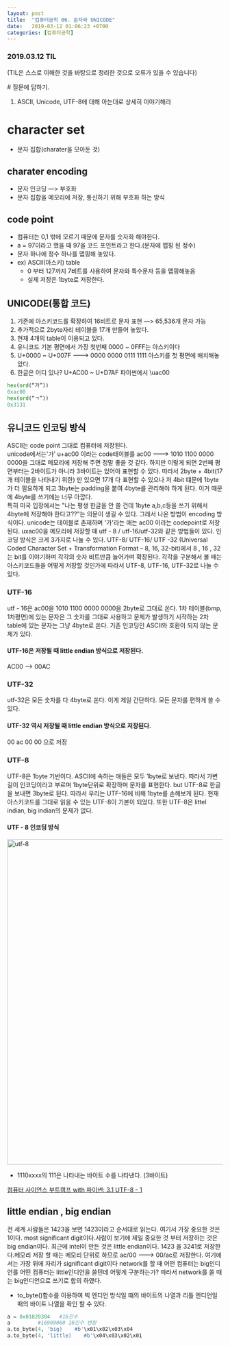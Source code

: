 ```yaml
---
layout: post
title:  "컴퓨터공학 06. 문자와 UNICODE"
date:   2019-03-12 01:06:23 +0700
categories: [컴퓨터공학]
---
```


### 2019.03.12 TIL

(TIL은 스스로 이해한 것을 바탕으로 정리한 것으로 오류가 있을 수 있습니다)

\# 질문에 답하기.  
1. ASCII, Unicode, UTF-8에 대해 아는대로 상세히 이야기해라



# character set

* 문자 집합(charater을 모아둔 것)

## charater encoding

* 문자 인코딩 —> 부호화
* 문자 집합을 메모리에 저장, 통신하기 위해 부호화 하는 방식

## code point

* 컴퓨터는 0,1 밖에 모르기 때문에 문자를 숫자화 해야한다.
* a = 97이라고 했을 때 97을 코드 포인트라고 한다.(문자에 맵핑 된 정수)
* 문자 하나에 정수 하나를 맵핑해 놓았다.
* ex) ASCII(아스키) table
    * 0 부터 127까지 7비트를 사용하여 문자와 특수문자 등을 맵핑해놓음
    * 실제 저장은 1byte로 저장한다.

## UNICODE(통합 코드)

1. 기존에 아스키코드를 확장하여 16비트로 문자 표현 —> 65,536개 문자 가능
2. 추가적으로 2byte자리 테이블을 17개 만들어 놓았다.
3. 현재 4개의 table이 이용되고 있다.
4. 유니코드 기본 평면에서 가장 첫번째 0000 ~ 0FFF는 아스키이다
5. U+0000 ~ U+007F ---> 0000 0000 0111 1111 아스키를 첫 평면에 배치해놓았다.
6. 한글은 어디 있나? U+AC00 ~ U+D7AF 파이썬에서 \uac00

```python
hex(ord(“가”))
0xac00
hex(ord(“ㄱ”))
0x3131
```

## 유니코드 인코딩 방식
ASCII는 code point 그대로 컴퓨터에 저장된다.    
unicode에서는'가' u+ac00 이라는 code테이블를 ac00 ---> 1010 1100 0000 0000을 그대로 메모리에 저장해 주면 정말 좋을 것 같다. 하지만 이렇게 되면 2번째 평면부터는 2바이트가 아니라 3바이트는 있어야 표현할 수 있다.
따라서 2byte + 4bit(17개 테이블을 나타내기 위한) 만 있으면 17개 다 표현할 수 있으나 저 4bit 떄문에 1byte가 더 필요하게 되고 3byte는 padding을 붙여 4byte를 관리해야 하게 된다. 이거 때문에 4byte를 쓰기에는 너무 아깝다.    
특히 미국 입장에서는 "나는 평생 한글을 안 쓸 건데 1byte a,b,c등을 쓰기 위해서 4byte에 저장해야 한다고??”는 의문이 생길 수 있다. 그래서 나온 방법이 encoding 방식이다.
unicode는 테이블로 존재하며 '가'라는 애는 ac00 이라는 codepoint로 저장된다. uxac00을 메모리에 저장할 때 utf - 8 / utf-16/utf-32와 같은 방법들이 있다.
인코딩 방식은 크게 3가지로 나눌 수 있다. UTF-8/ UTF-16/ UTF -32 (Universal Coded Character Set + Transformation Format – 8, 16, 32-bit)에서 8 , 16 , 32는 bit를 이야기하며 각각의 숫자 비트만큼 늘어가며 확장된다. 각각을 구분해서 볼 때는 아스키코드들을 어떻게 저장할 것인가에 따라서 UTF-8, UTF-16, UTF-32로 나눌 수 있다.

### UTF-16
utf - 16은 ac00을 1010 1100 0000 0000을 2byte로 그대로 쏜다. 1차 테이블(bmp, 1차평면)에 있는 문자은 그 숫자를 그대로 사용하고 문제가 발생하기 시작하는 2차 table에 있는 문자는 그냥 4byte로 쏜다. 기존 인코딩인 ASCII와 호환이 되지 않는 문제가 있다.
#### UTF-16은 저장될 때 little endian 방식으로 저장된다. 

AC00 —> 00AC

### UTF-32
utf-32은 모든 숫자를 다 4byte로 쏜다. 이게 제일 간단하다. 모든 문자를 편하게 쓸 수 있다.
#### UTF-32 역시 저장될 때 little endian 방식으로 저장된다. 

00 ac 00 00 으로 저장

### UTF-8
UTF-8은 1byte 기반이다. ASCII에 속하는 애들은 모두 1byte로 보낸다. 따라서 가변길이 인코딩이라고 부르며 1byte단위로 확장하며 문자를 표현한다. but UTF-8로 한글을 보내면 3byte로 된다. 따라서 우리는 UTF-16에 비해 1byte를 손해보게 된다. 현재 아스키코드를 그대로 읽을 수 있는 UTF-8이 기본이 되었다. 또한 UTF-8은 littel indian, big indian의 문제가 없다.

#### UTF - 8 인코딩 방식

<img width="759" alt="utf-8" src="https://user-images.githubusercontent.com/46436843/55696592-acf4da00-59f8-11e9-862d-793d776ba693.png">

* 1110xxxx의 111은 나타내는 바이트 수를 나타낸다. (3바이트)

[컴퓨터 사이언스 부트캠프 with 파이썬: 3.1 UTF-8 - 1](https://thebook.io/006950/ch04/03/01-01/)


## little endian , big endian

전 세계 사람들은 1423을 보면 1423이라고 순서대로 읽는다. 여기서 가장 중요한 것은 1이다. most significant digit이다.사람이 보기에 제일 중요한 것 부터 저장하는 것은 big endian이다.
최근에 intel이 만든 것은 little endian이다. 1423 을 3241로 저장한다.메모리 저장 할 때는 메모리 단위로 하므로 ac/00 ---> 00/ac로 저장한다. 여기에서는 가장 뒤에 자리가 significant digit이다
network를 할 때 어떤 컴퓨터는 big인디언를 어떤 컴퓨터는 little인디언을 쓸텐데 어떻게 구분하는가? 따라서 network를 쏠 때는 big인디언으로 쓰기로 합의 하였다.

* to_byte()함수를 이용하여 빅 엔디언 방식일 떄의 바이트의 나열과 리틀 엔디언일 때의 바이트 나열을 확인 할 수 있다.

```python
a = 0x01020304   #16진수
a         #16909060 10진수 변환
a.to_byte(4, 'big)    #b'\x01\x02\x03\x04
a.to_byte(4, 'little)    #b'\x04\x03\x02\x01 
